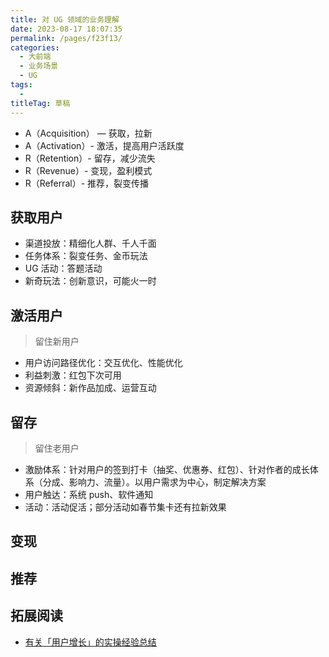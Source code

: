 ```yaml
---
title: 对 UG 领域的业务理解
date: 2023-08-17 18:07:35
permalink: /pages/f23f13/
categories: 
  - 大前端
  - 业务场景
  - UG
tags: 
  - 
titleTag: 草稿
---
```




- A（Acquisition） — 获取，拉新
- A（Activation）- 激活，提高用户活跃度
- R（Retention）- 留存，减少流失
- R（Revenue）- 变现，盈利模式
- R（Referral）- 推荐，裂变传播

## 获取用户
- 渠道投放：精细化人群、千人千面
- 任务体系：裂变任务、金币玩法
- UG 活动：答题活动
- 新奇玩法：创新意识，可能火一时

## 激活用户
> 留住新用户

- 用户访问路径优化：交互优化、性能优化
- 利益刺激：红包下次可用
- 资源倾斜：新作品加成、运营互动

## 留存
> 留住老用户

- 激励体系：针对用户的签到打卡（抽奖、优惠券、红包）、针对作者的成长体系（分成、影响力、流量）。以用户需求为中心，制定解决方案
- 用户触达：系统 push、软件通知
- 活动：活动促活；部分活动如春节集卡还有拉新效果

## 变现


## 推荐





## 拓展阅读
- [有关「用户增长」的实操经验总结](https://zhuanlan.zhihu.com/p/34594001)